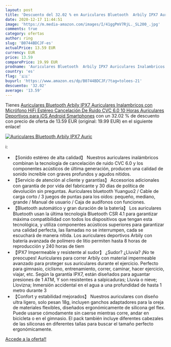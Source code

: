 ```yaml
---
layout: post
title: 'Descuento del 32.02 % en Auriculares Bluetooth  Arbily IPX7 Auric'
date: 2020-12-17 11:44:51
image: 'https://m.media-amazon.com/images/I/41ggPmV7RjL._SL200_.jpg'
comments: true
category: ofertas
author: ring
slug: 'B0744BDCJF-es'
actualPrice: 13.59 EUR
currency: EUR
price: 13.59
comparePrice: 19.99 EUR
prodname: 'Auriculares Bluetooth  Arbily IPX7 Auriculares Inalambricos con Micrófono HiFi Estéreo Cancelación De Ruido CVC 6.0  10 Horas Auriculares Deportivos para iOS  Android  Smartphones'
country: 'es'
flag: '🇪🇸'
buyurl: 'https://www.amazon.es/dp/B0744BDCJF/?tag=tolees-21'
descuento: '32.02'
average: '13.59'
---
```


Tienes [Auriculares Bluetooth  Arbily IPX7 Auriculares Inalambricos con Micrófono HiFi Estéreo Cancelación De Ruido CVC 6.0  10 Horas Auriculares Deportivos para iOS  Android  Smartphones](https://www.amazon.es/dp/B0744BDCJF/?tag=tolees-21) con un 32.02 % de descuento con precio de oferta de 13.59 EUR (original: 19.99 EUR) en el siguiente enlace!

[![Auriculares Bluetooth  Arbily IPX7 Auric](https://m.media-amazon.com/images/I/41ggPmV7RjL._SL200_.jpg)](https://www.amazon.es/dp/B0744BDCJF/?tag=tolees-21)

ℹ️:

- 【Sonido estéreo de alta calidad】 Nuestros auriculares inalámbricos combinan la tecnología de cancelación de ruido CVC 6.0 y los componentes acústicos de última generación, producen una calidad de sonido increíble con graves profundos y agudos nítidos.
- 【Servicio de atención al cliente y garantías】 Accesorios adicionales con garantía de por vida del fabricante y 30 días de política de devolución sin preguntas. Auriculares bluetooth Yuanguo2 / Cable de carga corto / 3 juegos de puntas para los oídos: pequeño, mediano, grande / Manual de usuario / Caja de audífonos con funciones.
- 【Bluetooth automático y gran duración de la batería】 Los auriculares Bluetooth usan la última tecnología Bluetooth CSR 4.1 para garantizar máxima compatibilidad con todos los dispositivos que tengan esta tecnológica, y utiliza componentes acústicos superiores para garantizar una calidad perfecta, las llamadas no se interrumpen, cada se escuchará de manera nítida. Los auriculares deportivos Arbily con batería avanzada de polímero de litio permiten hasta 8 horas de reproducción y 240 horas de tiem
- 【IPX7 Impermeable y resistente al sudor】 ¿Sudor? ¿Lluvia? ¡No te preocupes! Auriculares para correr Arbily con material impermeable avanzado para proteger sus auriculares durante el ejercicio. Perfecto para gimnasio, ciclismo, entrenamiento, correr, caminar, hacer ejercicio, viajar, etc. Según la garantía IPX7, están diseñados para aguantar presiones de 1 ATM, Y son resistentes a salpicaduras; Lluvia o nieve; Llovizna; Inmersión accidental en el agua a una profundidad de hasta 1 metro durante 3
- 【Confort y estabilidad mejorados】 Nuestros auriculares con diseño ultra ligero, solo pesan 18g, incluyen ganchos adaptadores para la oreja de materiales flexibles, diseñados ergonómicamente de silicona gel flex. Puede usarse cómodamente sin caerse mientras corre, andar en bicicleta o en el gimnasio. El pack también incluye diferentes cabezales de las siliconas en diferentes tallas para buscar el tamaño perfecto ergonómicamente.

[Accede a la oferta!!](https://www.amazon.es/dp/B0744BDCJF/?tag=tolees-21)
